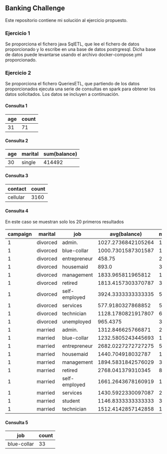 ## Banking Challenge

Este repositorio contiene mi solución al ejercicio propuesto.

### Ejercicio 1

Se proporciona el fichero java SqlETL, que lee el fichero de datos proporcionado y lo escribe en una base de datos postrgresql. Dicha base de datos puede levantarse usando el archivo docker-compose.yml proporcionado.

### Ejercicio 2

Se proporciona el fichero QueriesETL, que partiendo de los datos proporcionados ejecuta una serie de consultas en spark para obtener los datos solicitados. Los datos se incluyen a continuación.

#### Consulta 1

| age | count |
| --- | ----- |
| 31 | 71 |

#### Consulta 2

| age | marital | sum(balance) |
| --- | ------- | ------------ |
| 30 | single | 414492|

#### Consulta 3

| contact | count |
| -------- | ----- |
| cellular | 3160 |

#### Consulta 4
En este caso se muestran solo los 20 primeros resultados

|campaign| marital|          job|      avg(balance)|max(balance)|min(balance)|
| -------- | -------- | ------------- | ------------------ | ------------ | ------------ |
|       1|divorced|       admin.|1027.2736842105264|       12039|        -637|
|       1|divorced|  blue-collar|1000.7301587301587|       10613|        -473|
|       1|divorced| entrepreneur|            458.75|        2908|        -934|
|       1|divorced|    housemaid|             893.0|        3701|           0|
|       1|divorced|   management| 1833.965811965812|       17964|        -449|
|       1|divorced|      retired|1813.4157303370787|       37127|        -779|
|       1|divorced|self-employed|3924.3333333333335|       52587|           0|
|       1|divorced|     services| 577.9180327868852|        5571|        -752|
|       1|divorced|   technician|1128.1780821917807|        6835|        -357|
|       1|divorced|   unemployed|          965.4375|        3354|           5|
|       1| married|       admin.| 1312.846625766871|       20011|        -444|
|       1| married|  blue-collar|1232.5805243445693|       19447|       -1489|
|       1| married| entrepreneur|2682.0227272727275|       51439|        -627|
|       1| married|    housemaid| 1440.704918032787|       11219|           0|
|       1| married|   management|1894.5831842576029|       34230|       -6847|
|       1| married|      retired| 2768.041379310345|       81204|        -492|
|       1| married|self-employed|1661.2643678160919|       14144|        -497|
|       1| married|     services|1430.5922330097087|       20928|        -538|
|       1| married|      student|1146.8333333333333|        3503|           0|
|       1| married|   technician|1512.4142857142858|       16992|       -1944|

#### Consulta 5

| job | count |
| ---------- | ----- |
| blue-collar | 33 |
